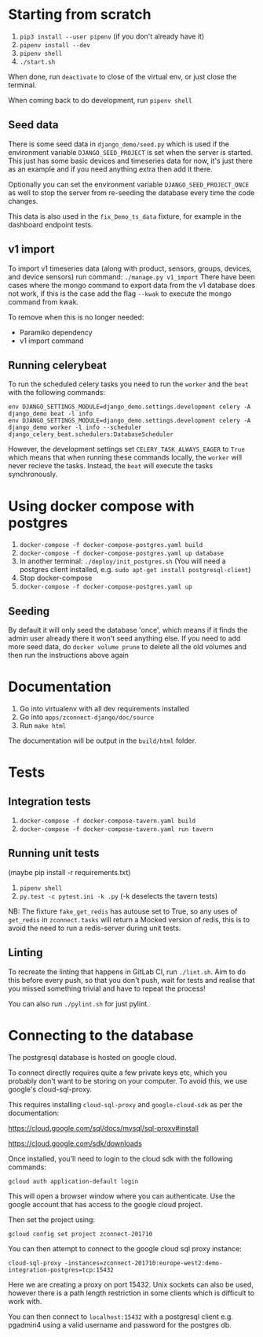 # Starting from scratch

1. `pip3 install --user pipenv` (if you don't already have it)
2. `pipenv install --dev`
3. `pipenv shell`
4. `./start.sh`

When done, run `deactivate` to close of the virtual env, or just close the terminal.

When coming back to do development, run `pipenv shell`

## Seed data

There is some seed data in `django_demo/seed.py` which is used if the environment
variable `DJANGO_SEED_PROJECT` is set when the server is started. This just
has some basic devices and timeseries data for now, it's just there as an
example and if you need anything extra then add it there.

Optionally you can set the environment variable `DJANGO_SEED_PROJECT_ONCE` as
well to stop the server from re-seeding the database every time the code
changes.

This data is also used in the `fix_Demo_ts_data` fixture, for example in the
dashboard endpoint tests.

## v1 import
To import v1 timeseries data (along with product, sensors, groups, devices, and
device sensors) run command:
`./manage.py v1_import`
There have been cases where the mongo command to export data from the v1
database does not work, if this is the case add the flag `--kwak` to execute the
mongo command from kwak.

To remove when this is no longer needed:
- Paramiko dependency
- v1 import command

## Running celerybeat

To run the scheduled celery tasks you need to run the `worker` and the `beat`
with the following commands:

```
env DJANGO_SETTINGS_MODULE=django_demo.settings.development celery -A django_demo beat -l info
env DJANGO_SETTINGS_MODULE=django_demo.settings.development celery -A django_demo worker -l info --scheduler django_celery_beat.schedulers:DatabaseScheduler
```

However, the development settings set `CELERY_TASK_ALWAYS_EAGER` to `True` which
means that when running these commands locally, the `worker` will never recieve
the tasks. Instead, the `beat` will execute the tasks synchronously.

# Using docker compose with postgres

1. `docker-compose -f docker-compose-postgres.yaml build`
2. `docker-compose -f docker-compose-postgres.yaml up database`
3. In another terminal: `./deploy/init_postgres.sh` (You will need a postgres client installed, e.g. `sudo apt-get install postgresql-client`)
4. Stop docker-compose
5. `docker-compose -f docker-compose-postgres.yaml up`

## Seeding

By default it will only seed the database 'once', which means if it finds the
admin user already there it won't seed anything else. If you need to add more
seed data, do `docker volume prune` to delete all the old volumes and then run
the instructions above again

# Documentation

1. Go into virtualenv with all dev requirements installed
1. Go into `apps/zconnect-django/doc/source`
1. Run `make html`

The documentation will be output in the `build/html` folder.

# Tests
## Integration tests

1. `docker-compose -f docker-compose-tavern.yaml build`
2. `docker-compose -f docker-compose-tavern.yaml run tavern`

## Running unit tests

(maybe pip install -r requirements.txt)
1. `pipenv shell`
2. `py.test -c pytest.ini -k .py` (-k deselects the tavern tests)

NB: The fixture `fake_get_redis` has autouse set to True, so any uses of `get_redis` in `zconnect.tasks` will return a Mocked version of redis, this is to avoid the need to run a redis-server during unit tests.

## Linting

To recreate the linting that happens in GitLab CI, run `./lint.sh`. Aim to do this before every push, so that you don't push, wait for tests and realise that you missed something trivial and have to repeat the process!

You can also run `./pylint.sh` for just pylint.

# Connecting to the database
The postgresql database is hosted on google cloud.

To connect directly requires quite a few private keys etc, which you probably don't want to be storing on your computer.
To avoid this, we use google's cloud-sql-proxy.

This requires installing `cloud-sql-proxy` and `google-cloud-sdk` as per the documentation:

https://cloud.google.com/sql/docs/mysql/sql-proxy#install

https://cloud.google.com/sdk/downloads

Once installed, you'll need to login to the cloud sdk with the following commands:

```
gcloud auth application-default login
```

This will open a browser window where you can authenticate. Use the google account that has access to the google cloud project.

Then set the project using:

```
gcloud config set project zconnect-201710
```

You can then attempt to connect to the google cloud sql proxy instance:

```
cloud-sql-proxy -instances=zconnect-201710:europe-west2:demo-integration-postgres=tcp:15432
```

Here we are creating a proxy on port 15432. Unix sockets can also be used, however there is a path length restriction in some clients which is difficult to work with.

You can then connect to `localhost:15432` with a postgresql client e.g. pgadmin4 using a valid username and password for the postgres db.
